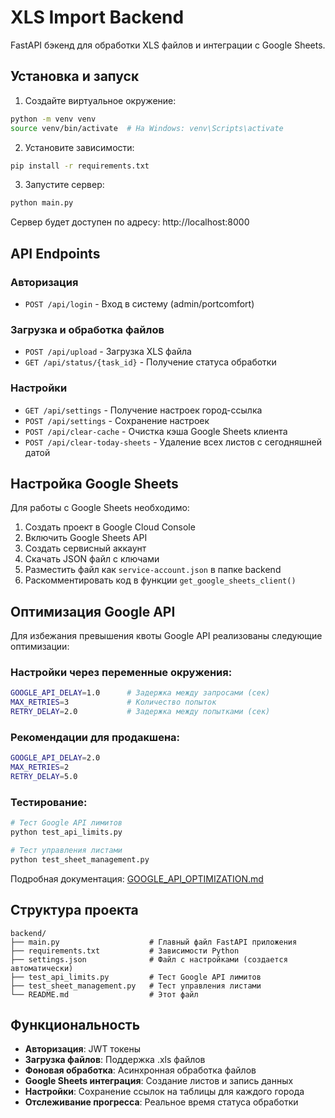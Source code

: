 # XLS Import Backend

FastAPI бэкенд для обработки XLS файлов и интеграции с Google Sheets.

## Установка и запуск

1. Создайте виртуальное окружение:
```bash
python -m venv venv
source venv/bin/activate  # На Windows: venv\Scripts\activate
```

2. Установите зависимости:
```bash
pip install -r requirements.txt
```

3. Запустите сервер:
```bash
python main.py
```

Сервер будет доступен по адресу: http://localhost:8000

## API Endpoints

### Авторизация
- `POST /api/login` - Вход в систему (admin/portcomfort)

### Загрузка и обработка файлов
- `POST /api/upload` - Загрузка XLS файла
- `GET /api/status/{task_id}` - Получение статуса обработки

### Настройки
- `GET /api/settings` - Получение настроек город-ссылка
- `POST /api/settings` - Сохранение настроек
- `POST /api/clear-cache` - Очистка кэша Google Sheets клиента
- `POST /api/clear-today-sheets` - Удаление всех листов с сегодняшней датой

## Настройка Google Sheets

Для работы с Google Sheets необходимо:

1. Создать проект в Google Cloud Console
2. Включить Google Sheets API
3. Создать сервисный аккаунт
4. Скачать JSON файл с ключами
5. Разместить файл как `service-account.json` в папке backend
6. Раскомментировать код в функции `get_google_sheets_client()`

## Оптимизация Google API

Для избежания превышения квоты Google API реализованы следующие оптимизации:

### Настройки через переменные окружения:
```bash
GOOGLE_API_DELAY=1.0      # Задержка между запросами (сек)
MAX_RETRIES=3             # Количество попыток
RETRY_DELAY=2.0           # Задержка между попытками (сек)
```

### Рекомендации для продакшена:
```bash
GOOGLE_API_DELAY=2.0
MAX_RETRIES=2
RETRY_DELAY=5.0
```

### Тестирование:
```bash
# Тест Google API лимитов
python test_api_limits.py

# Тест управления листами
python test_sheet_management.py
```

Подробная документация: [GOOGLE_API_OPTIMIZATION.md](../GOOGLE_API_OPTIMIZATION.md)

## Структура проекта

```
backend/
├── main.py                    # Главный файл FastAPI приложения
├── requirements.txt           # Зависимости Python
├── settings.json              # Файл с настройками (создается автоматически)
├── test_api_limits.py         # Тест Google API лимитов
├── test_sheet_management.py   # Тест управления листами
└── README.md                  # Этот файл
```

## Функциональность

- **Авторизация**: JWT токены
- **Загрузка файлов**: Поддержка .xls файлов
- **Фоновая обработка**: Асинхронная обработка файлов
- **Google Sheets интеграция**: Создание листов и запись данных
- **Настройки**: Сохранение ссылок на таблицы для каждого города
- **Отслеживание прогресса**: Реальное время статуса обработки 